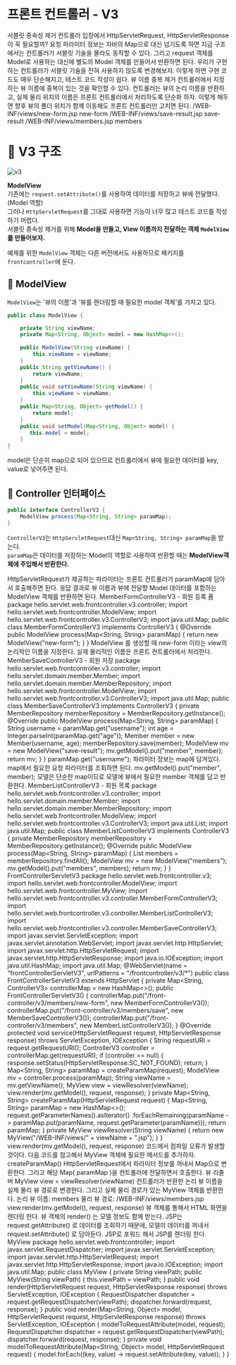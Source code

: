 프론트 컨트롤러 - V3
=======================  
   
서블릿 종속성 제거
컨트롤러 입장에서 HttpServletRequest, HttpServletResponse이 꼭 필요할까?
요청 파라미터 정보는 자바의 Map으로 대신 넘기도록 하면 지금 구조에서는 컨트롤러가 서블릿 기술을
몰라도 동작할 수 있다.
그리고 request 객체를 Model로 사용하는 대신에 별도의 Model 객체를 만들어서 반환하면 된다.
우리가 구현하는 컨트롤러가 서블릿 기술을 전혀 사용하지 않도록 변경해보자.
이렇게 하면 구현 코드도 매우 단순해지고, 테스트 코드 작성이 쉽다.
뷰 이름 중복 제거
컨트롤러에서 지정하는 뷰 이름에 중복이 있는 것을 확인할 수 있다.
컨트롤러는 뷰의 논리 이름을 반환하고, 실제 물리 위치의 이름은 프론트 컨트롤러에서 처리하도록 단순화
하자.
이렇게 해두면 향후 뷰의 폴더 위치가 함께 이동해도 프론트 컨트롤러만 고치면 된다.
/WEB-INF/views/new-form.jsp new-form
/WEB-INF/views/save-result.jsp save-result
/WEB-INF/views/members.jsp members

# 📘 V3 구조 

![v3](https://user-images.githubusercontent.com/50267433/126672741-b1935d82-b903-47b9-8fab-5f796d63bb6f.PNG)   
      
**ModelView**      
기존에는 `request.setAttribute()`를 사용하여 데이터를 저장하고 뷰에 전달했다.(Model 역할)                
그러나 `HttpServletRequest`를 그대로 사용하면 기능이 너무 많고 테스트 코드를 작성하기 어렵다.                        
서블릿 종속성 제거를 위해 **Model을 만들고, View 이름까지 전달하는 객체 `ModelView`를 만들어보자.**         

예제를 위한 `ModelView` 객체는 다른 버전에서도 사용하므로 패키지를 `frontcontroller`에 둔다.
  
## 📖 ModelView   
`ModelView`는 '뷰의 이름'과 '뷰를 렌더링할 때 필요한 model 객체'를 가지고 있다.    

```java
public class ModelView {

    private String viewName;
    private Map<String, Object> model = new HashMap<>();
    
    public ModelView(String viewName) {
        this.viewName = viewName;
    }
    public String getViewName() {
        return viewName;
    }
    public void setViewName(String viewName) {
        this.viewName = viewName;
    }
    public Map<String, Object> getModel() {
        return model;
    }
    public void setModel(Map<String, Object> model) {
       this.model = model;
    }
}
```   
model은 단순히 map으로 되어 있으므로 컨트롤러에서 뷰에 필요한 데이터를 key, value로 넣어주면 된다.      

## 📖 Controller 인터페이스
```java
public interface ControllerV3 {
    ModelView process(Map<String, String> paramMap);
}
```
`ControllerV3`는 `HttpServletRequest`대신 `Map<String, String> paramMap`을 받는다.       
`paramMap`은 데이터를 저장하는 Model의 역할로 사용하여 반환할 때는 **ModelView객체에 주입해서 반환한다.**            




HttpServletRequest가 제공하는 파라미터는 프론트 컨트롤러가 paramMap에 담아서 호출해주면 된다.
응답 결과로 뷰 이름과 뷰에 전달할 Model 데이터를 포함하는 ModelView 객체를 반환하면 된다.
MemberFormControllerV3 - 회원 등록 폼
package hello.servlet.web.frontcontroller.v3.controller;
import hello.servlet.web.frontcontroller.ModelView;
import hello.servlet.web.frontcontroller.v3.ControllerV3;
import java.util.Map;
public class MemberFormControllerV3 implements ControllerV3 {
 @Override
 public ModelView process(Map<String, String> paramMap) {
 return new ModelView("new-form");
 }
}
ModelView 를 생성할 때 new-form 이라는 view의 논리적인 이름을 지정한다. 실제 물리적인 이름은
프론트 컨트롤러에서 처리한다.
MemberSaveControllerV3 - 회원 저장
package hello.servlet.web.frontcontroller.v3.controller;
import hello.servlet.domain.member.Member;
import hello.servlet.domain.member.MemberRepository;
import hello.servlet.web.frontcontroller.ModelView;
import hello.servlet.web.frontcontroller.v3.ControllerV3;
import java.util.Map;
public class MemberSaveControllerV3 implements ControllerV3 {
 private MemberRepository memberRepository = MemberRepository.getInstance();
 @Override
 public ModelView process(Map<String, String> paramMap) {
 String username = paramMap.get("username");
 int age = Integer.parseInt(paramMap.get("age"));
 Member member = new Member(username, age);
 memberRepository.save(member);
 ModelView mv = new ModelView("save-result");
 mv.getModel().put("member", member);
 return mv;
 }
}
paramMap.get("username");
파라미터 정보는 map에 담겨있다. map에서 필요한 요청 파라미터를 조회하면 된다.
mv.getModel().put("member", member);
모델은 단순한 map이므로 모델에 뷰에서 필요한 member 객체를 담고 반환한다.
MemberListControllerV3 - 회원 목록
package hello.servlet.web.frontcontroller.v3.controller;
import hello.servlet.domain.member.Member;
import hello.servlet.domain.member.MemberRepository;
import hello.servlet.web.frontcontroller.ModelView;
import hello.servlet.web.frontcontroller.v3.ControllerV3;
import java.util.List;
import java.util.Map;
public class MemberListControllerV3 implements ControllerV3 {
 private MemberRepository memberRepository = MemberRepository.getInstance();
 @Override
 public ModelView process(Map<String, String> paramMap) {
 List<Member> members = memberRepository.findAll();
 ModelView mv = new ModelView("members");
 mv.getModel().put("members", members);
 return mv;
 }
}
FrontControllerServletV3
package hello.servlet.web.frontcontroller.v3;
import hello.servlet.web.frontcontroller.ModelView;
import hello.servlet.web.frontcontroller.MyView;
import hello.servlet.web.frontcontroller.v3.controller.MemberFormControllerV3;
import hello.servlet.web.frontcontroller.v3.controller.MemberListControllerV3;
import hello.servlet.web.frontcontroller.v3.controller.MemberSaveControllerV3;
import javax.servlet.ServletException;
import javax.servlet.annotation.WebServlet;
import javax.servlet.http.HttpServlet;
import javax.servlet.http.HttpServletRequest;
import javax.servlet.http.HttpServletResponse;
import java.io.IOException;
import java.util.HashMap;
import java.util.Map;
@WebServlet(name = "frontControllerServletV3", urlPatterns = "/frontcontroller/v3/*")
public class FrontControllerServletV3 extends HttpServlet {
 private Map<String, ControllerV3> controllerMap = new HashMap<>();
 public FrontControllerServletV3() {
 controllerMap.put("/front-controller/v3/members/new-form", new
MemberFormControllerV3());
 controllerMap.put("/front-controller/v3/members/save", new
MemberSaveControllerV3());
 controllerMap.put("/front-controller/v3/members", new
MemberListControllerV3());
 }
 @Override
 protected void service(HttpServletRequest request, HttpServletResponse
response)
 throws ServletException, IOException {
 String requestURI = request.getRequestURI();
 ControllerV3 controller = controllerMap.get(requestURI);
 if (controller == null) {
 response.setStatus(HttpServletResponse.SC_NOT_FOUND);
 return;
 }
 Map<String, String> paramMap = createParamMap(request);
 ModelView mv = controller.process(paramMap);
 String viewName = mv.getViewName();
 MyView view = viewResolver(viewName);
 view.render(mv.getModel(), request, response);
 }
 private Map<String, String> createParamMap(HttpServletRequest request) {
 Map<String, String> paramMap = new HashMap<>();
 request.getParameterNames().asIterator()
 .forEachRemaining(paramName -> paramMap.put(paramName,
request.getParameter(paramName)));
 return paramMap;
 }
 private MyView viewResolver(String viewName) {
 return new MyView("/WEB-INF/views/" + viewName + ".jsp");
 }
}
view.render(mv.getModel(), request, response) 코드에서 컴파일 오류가 발생할 것이다. 다음
코드를 참고해서 MyView 객체에 필요한 메서드를 추가하자.
createParamMap()
HttpServletRequest에서 파라미터 정보를 꺼내서 Map으로 변환한다. 그리고 해당 Map( paramMap )을
컨트롤러에 전달하면서 호출한다.
뷰 리졸버
MyView view = viewResolver(viewName)
컨트롤러가 반환한 논리 뷰 이름을 실제 물리 뷰 경로로 변경한다. 그리고 실제 물리 경로가 있는 MyView
객체를 반환한다.
논리 뷰 이름: members
물리 뷰 경로: /WEB-INF/views/members.jsp
view.render(mv.getModel(), request, response)
뷰 객체를 통해서 HTML 화면을 렌더링 한다.
뷰 객체의 render() 는 모델 정보도 함께 받는다.
JSP는 request.getAttribute() 로 데이터를 조회하기 때문에, 모델의 데이터를 꺼내서
request.setAttribute() 로 담아둔다.
JSP로 포워드 해서 JSP를 렌더링 한다.
MyView
package hello.servlet.web.frontcontroller;
import javax.servlet.RequestDispatcher;
import javax.servlet.ServletException;
import javax.servlet.http.HttpServletRequest;
import javax.servlet.http.HttpServletResponse;
import java.io.IOException;
import java.util.Map;
public class MyView {
 private String viewPath;
 public MyView(String viewPath) {
 this.viewPath = viewPath;
 }
 public void render(HttpServletRequest request, HttpServletResponse
response) throws ServletException, IOException {
 RequestDispatcher dispatcher = request.getRequestDispatcher(viewPath);
 dispatcher.forward(request, response);
 }
 public void render(Map<String, Object> model, HttpServletRequest request,
HttpServletResponse response) throws ServletException, IOException {
 modelToRequestAttribute(model, request);
 RequestDispatcher dispatcher = request.getRequestDispatcher(viewPath);
 dispatcher.forward(request, response);
 }
 private void modelToRequestAttribute(Map<String, Object> model,
HttpServletRequest request) {
 model.forEach((key, value) -> request.setAttribute(key, value));
 }
}
